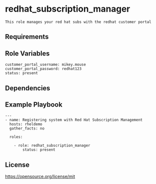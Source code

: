 redhat_subscription_manager
=========
```
This role manages your red hat subs with the redhat customer portal
```
Requirements
------------

Role Variables
--------------
```
customer_portal_username: mikey.mouse
customer_portal_password: redhat123
status: present
```
Dependencies
------------

Example Playbook
----------------
```
---
- name: Registering system with Red Hat Subscription Management
  hosts: rheldemo
  gather_facts: no

  roles:

    - role: redhat_subscription_manager
        status: present
```
License
-------

https://opensource.org/license/mit
